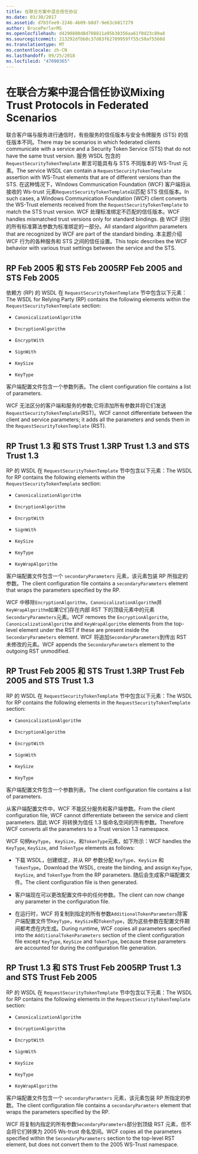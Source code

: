 ```yaml
---
title: 在联合方案中混合信任协议
ms.date: 03/30/2017
ms.assetid: d7b5fee9-2246-4b09-b8d7-9e63cb817279
author: BrucePerlerMS
ms.openlocfilehash: d4290880d8d708811a95b38356aa61f0d23c89a8
ms.sourcegitcommit: 213292dfbb0c37d83f62709959ff55c50af5560d
ms.translationtype: MT
ms.contentlocale: zh-CN
ms.lasthandoff: 09/25/2018
ms.locfileid: "47090365"
---
```

# <a name="mixing-trust-protocols-in-federated-scenarios"></a><span data-ttu-id="d4425-102">在联合方案中混合信任协议</span><span class="sxs-lookup"><span data-stu-id="d4425-102">Mixing Trust Protocols in Federated Scenarios</span></span>
<span data-ttu-id="d4425-103">联合客户端与服务进行通信时，有些服务的信任版本与安全令牌服务 (STS) 的信任版本不同。</span><span class="sxs-lookup"><span data-stu-id="d4425-103">There may be scenarios in which federated clients communicate with a service and a Security Token Service (STS) that do not have the same trust version.</span></span> <span data-ttu-id="d4425-104">服务 WSDL 包含的 `RequestSecurityTokenTemplate` 断言可能具有与 STS 不同版本的 WS-Trust 元素。</span><span class="sxs-lookup"><span data-stu-id="d4425-104">The service WSDL can contain a `RequestSecurityTokenTemplate` assertion with WS-Trust elements that are of different versions than the STS.</span></span> <span data-ttu-id="d4425-105">在这种情况下，Windows Communication Foundation (WCF) 客户端将从接收的 Ws-trust 元素`RequestSecurityTokenTemplate`以匹配 STS 信任版本。</span><span class="sxs-lookup"><span data-stu-id="d4425-105">In such cases, a Windows Communication Foundation (WCF) client converts the WS-Trust elements received from the `RequestSecurityTokenTemplate` to match the STS trust version.</span></span> <span data-ttu-id="d4425-106">WCF 处理标准绑定不匹配的信任版本。</span><span class="sxs-lookup"><span data-stu-id="d4425-106">WCF handles mismatched trust versions only for standard bindings.</span></span> <span data-ttu-id="d4425-107">由 WCF 识别的所有标准算法参数为标准绑定的一部分。</span><span class="sxs-lookup"><span data-stu-id="d4425-107">All standard algorithm parameters that are recognized by WCF are part of the standard binding.</span></span> <span data-ttu-id="d4425-108">本主题介绍 WCF 行为的各种服务和 STS 之间的信任设置。</span><span class="sxs-lookup"><span data-stu-id="d4425-108">This topic describes the WCF behavior with various trust settings between the service and the STS.</span></span>  
  
## <a name="rp-feb-2005-and-sts-feb-2005"></a><span data-ttu-id="d4425-109">RP Feb 2005 和 STS Feb 2005</span><span class="sxs-lookup"><span data-stu-id="d4425-109">RP Feb 2005 and STS Feb 2005</span></span>  
 <span data-ttu-id="d4425-110">依赖方 (RP) 的 WSDL 在 `RequestSecurityTokenTemplate` 节中包含以下元素：</span><span class="sxs-lookup"><span data-stu-id="d4425-110">The WSDL for Relying Party (RP) contains the following elements within the `RequestSecurityTokenTemplate` section:</span></span>  
  
-   `CanonicalizationAlgorithm`  
  
-   `EncryptionAlgorithm`  
  
-   `EncryptWith`  
  
-   `SignWith`  
  
-   `KeySize`  
  
-   `KeyType`  
  
 <span data-ttu-id="d4425-111">客户端配置文件包含一个参数列表。</span><span class="sxs-lookup"><span data-stu-id="d4425-111">The client configuration file contains a list of parameters.</span></span>  
  
 <span data-ttu-id="d4425-112">WCF 无法区分的客户端和服务的参数;它将添加所有参数并将它们发送`RequestSecurityTokenTemplate`(RST)。</span><span class="sxs-lookup"><span data-stu-id="d4425-112">WCF cannot differentiate between the client and service parameters; it adds all the parameters and sends them in the `RequestSecurityTokenTemplate` (RST).</span></span>  
  
## <a name="rp-trust-13-and-sts-trust-13"></a><span data-ttu-id="d4425-113">RP Trust 1.3 和 STS Trust 1.3</span><span class="sxs-lookup"><span data-stu-id="d4425-113">RP Trust 1.3 and STS Trust 1.3</span></span>  
 <span data-ttu-id="d4425-114">RP 的 WSDL 在 `RequestSecurityTokenTemplate` 节中包含以下元素：</span><span class="sxs-lookup"><span data-stu-id="d4425-114">The WSDL for RP contains the following elements within the `RequestSecurityTokenTemplate` section:</span></span>  
  
-   `CanonicalizationAlgorithm`  
  
-   `EncryptionAlgorithm`  
  
-   `EncryptWith`  
  
-   `SignWith`  
  
-   `KeySize`  
  
-   `KeyType`  
  
-   `KeyWrapAlgorithm`  
  
 <span data-ttu-id="d4425-115">客户端配置文件包含一个 `secondaryParameters` 元素，该元素包装 RP 所指定的参数。</span><span class="sxs-lookup"><span data-stu-id="d4425-115">The client configuration file contains a `secondaryParameters` element that wraps the parameters specified by the RP.</span></span>  
  
 <span data-ttu-id="d4425-116">WCF 中移除`EncryptionAlgorithm`，`CanonicalizationAlgorithm`并`KeyWrapAlgorithm`如果它们存在内部 RST 下的顶级元素中的元素`SecondaryParameters`元素。</span><span class="sxs-lookup"><span data-stu-id="d4425-116">WCF removes the `EncryptionAlgorithm`, `CanonicalizationAlgorithm` and `KeyWrapAlgorithm` elements from the top-level element under the RST if these are present inside the `SecondaryParameters` element.</span></span> <span data-ttu-id="d4425-117">WCF 将追加`SecondaryParameters`到传出 RST 未修改的元素。</span><span class="sxs-lookup"><span data-stu-id="d4425-117">WCF appends the `SecondaryParameters` element to the outgoing RST unmodified.</span></span>  
  
## <a name="rp-trust-feb-2005-and-sts-trust-13"></a><span data-ttu-id="d4425-118">RP Trust Feb 2005 和 STS Trust 1.3</span><span class="sxs-lookup"><span data-stu-id="d4425-118">RP Trust Feb 2005 and STS Trust 1.3</span></span>  
 <span data-ttu-id="d4425-119">RP 的 WSDL 在 `RequestSecurityTokenTemplate` 节中包含以下元素：</span><span class="sxs-lookup"><span data-stu-id="d4425-119">The WSDL for RP contains the following elements in the `RequestSecurityTokenTemplate` section:</span></span>  
  
-   `CanonicalizationAlgorithm`  
  
-   `EncryptionAlgorithm`  
  
-   `EncryptWith`  
  
-   `SignWith`  
  
-   `KeySize`  
  
-   `KeyType`  
  
 <span data-ttu-id="d4425-120">客户端配置文件包含一个参数列表。</span><span class="sxs-lookup"><span data-stu-id="d4425-120">The client configuration file contains a list of parameters.</span></span>  
  
 <span data-ttu-id="d4425-121">从客户端配置文件中，WCF 不能区分服务和客户端参数。</span><span class="sxs-lookup"><span data-stu-id="d4425-121">From the client configuration file, WCF cannot differentiate between the service and client parameters.</span></span> <span data-ttu-id="d4425-122">因此 WCF 将转换为信任 1.3 版命名空间的所有参数。</span><span class="sxs-lookup"><span data-stu-id="d4425-122">Therefore WCF converts all the parameters to a Trust version 1.3 namespace.</span></span>  
  
 <span data-ttu-id="d4425-123">WCF 句柄`KeyType`， `KeySize`，和`TokenType`元素，如下所示：</span><span class="sxs-lookup"><span data-stu-id="d4425-123">WCF handles the `KeyType`, `KeySize`, and `TokenType` elements as follows:</span></span>  
  
-   <span data-ttu-id="d4425-124">下载 WSDL，创建绑定，并从 RP 参数分配 `KeyType`、`KeySize` 和 `TokenType`。</span><span class="sxs-lookup"><span data-stu-id="d4425-124">Download the WSDL, create the binding, and assign `KeyType`, `KeySize`, and `TokenType` from the RP parameters.</span></span> <span data-ttu-id="d4425-125">随后会生成客户端配置文件。</span><span class="sxs-lookup"><span data-stu-id="d4425-125">The client configuration file is then generated.</span></span>  
  
-   <span data-ttu-id="d4425-126">客户端现在可以更改配置文件中的任何参数。</span><span class="sxs-lookup"><span data-stu-id="d4425-126">The client can now change any parameter in the configuration file.</span></span>  
  
-   <span data-ttu-id="d4425-127">在运行时，WCF 将复制到指定的所有参数`AdditionalTokenParameters`除客户端配置文件节`KeyType`，`KeySize`和`TokenType`，因为这些参数在配置文件期间都考虑在内生成。</span><span class="sxs-lookup"><span data-stu-id="d4425-127">During runtime, WCF copies all parameters specified into the `AdditionalTokenParameters` section of the client configuration file except `KeyType`, `KeySize` and `TokenType`, because these parameters are accounted for during the configuration file generation.</span></span>  
  
## <a name="rp-trust-13-and-sts-trust-feb-2005"></a><span data-ttu-id="d4425-128">RP Trust 1.3 和 STS Trust Feb 2005</span><span class="sxs-lookup"><span data-stu-id="d4425-128">RP Trust 1.3 and STS Trust Feb 2005</span></span>  
 <span data-ttu-id="d4425-129">RP 的 WSDL 在 `RequestSecurityTokenTemplate` 节中包含以下元素：</span><span class="sxs-lookup"><span data-stu-id="d4425-129">The WSDL for RP contains the following elements in the `RequestSecurityTokenTemplate` section:</span></span>  
  
-   `CanonicalizationAlgorithm`  
  
-   `EncryptionAlgorithm`  
  
-   `EncryptWith`  
  
-   `SignWith`  
  
-   `KeySize`  
  
-   `KeyType`  
  
-   `KeyWrapAlgorithm`  
  
 <span data-ttu-id="d4425-130">客户端配置文件包含一个 `secondaryParamters` 元素，该元素包装 RP 所指定的参数。</span><span class="sxs-lookup"><span data-stu-id="d4425-130">The client configuration file contains a `secondaryParamters` element that wraps the parameters specified by the RP.</span></span>  
  
 <span data-ttu-id="d4425-131">WCF 将复制内指定的所有参数`SecondaryParameters`部分到顶级 RST 元素，但不会将它们转换为 2005 Ws-trust 命名空间。</span><span class="sxs-lookup"><span data-stu-id="d4425-131">WCF copies all the parameters specified within the `SecondaryParameters` section to the top-level RST element, but does not convert them to the 2005 WS-Trust namespace.</span></span>
